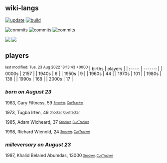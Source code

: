 ## wiki-langs
[![update](https://github.com/dreamerminsk/wiki-langs/actions/workflows/update-tables.yml/badge.svg)](https://github.com/dreamerminsk/wiki-langs/actions/workflows/update-tables.yml)
[![build](https://github.com/dreamerminsk/wiki-langs/actions/workflows/build.yml/badge.svg)](https://github.com/dreamerminsk/wiki-langs/actions/workflows/build.yml)

![commits](https://img.shields.io/github/commit-activity/y/dreamerminsk/wiki-langs)
![commits](https://img.shields.io/github/commit-activity/m/dreamerminsk/wiki-langs)
![commits](https://img.shields.io/github/commit-activity/w/dreamerminsk/wiki-langs)

![](https://img.shields.io/github/languages/code-size/dreamerminsk/wiki-langs)
![](https://img.shields.io/github/repo-size/dreamerminsk/wiki-langs)

## players
<sup>last modified: Tue, 23 Aug 2022 18:13:43 +0000</sup>
| births | players |
| :----: | ------: |
| 0000s | 2157 |
| 1940s | 6 |
| 1950s | 9 |
| 1960s | 44 |
| 1970s | 101 |
| 1980s | 138 |
| 1990s | 168 |
| 2000s | 17 |

### ***born on August 23***
1963, Gary Filtness, 59 <sub><sup>[Snooker](http://www.snooker.org/res/index.asp?player=1357), [CueTracker](http://cuetracker.net/Players/gary-filtness/)</sup></sub>

1973, Tugba Irten, 49 <sub><sup>[Snooker](http://www.snooker.org/res/index.asp?player=1727), [CueTracker](http://cuetracker.net/Players/tugba-irten/)</sup></sub>

1985, Adam Wicheard, 37 <sub><sup>[Snooker](http://www.snooker.org/res/index.asp?player=86), [CueTracker](http://cuetracker.net/Players/adam-wicheard/)</sup></sub>

1998, Richard Wienold, 24 <sub><sup>[Snooker](http://www.snooker.org/res/index.asp?player=1903), [CueTracker](http://cuetracker.net/Players/richard-wienold/)</sup></sub>


### ***milleversary on August 23***
1987, Khalid Belaied Abumdas, 13000 <sub><sup>[Snooker](http://www.snooker.org/res/index.asp?player=1292), [CueTracker](http://cuetracker.net/Players/khalid-belaied-abumdas/)</sup></sub>



